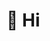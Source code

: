 <h1>👋 Hi </h1>


<!--
<a href="http://www.github.com/lucaskuhn"><img src="https://github-readme-stats.vercel.app/api?username=lucaskuhn&show_icons=true&hide=&count_private=true&title_color=0f172a&text_color=64748b&icon_color=0891b2&bg_color=ffffff&hide_border=true&show_icons=true" alt="lucaskuhn's GitHub stats" /></a>

**LucasKuhn/lucaskuhn** is a ✨ _special_ ✨ repository because its `README.md` (this file) appears on your GitHub profile.

Here are some ideas to get you started:

- 🔭 I’m currently working on ...
- 🌱 I’m currently learning ...
- 👯 I’m looking to collaborate on ...
- 🤔 I’m looking for help with ...
- 💬 Ask me about ...
- 📫 How to reach me: ...
- 😄 Pronouns: ...
- ⚡ Fun fact: ...
-->
